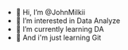 - 👋 Hi, I’m @JohnMilkii
- 👀 I’m interested in Data Analyze
- 🌱 I’m currently learning DA
- 💞️ And i'm just learning Git

<!---
JohnMilkii/JohnMilkii is a ✨ special ✨ repository because its `README.md` (this file) appears on your GitHub profile.
You can click the Preview link to take a look at your changes.
--->
